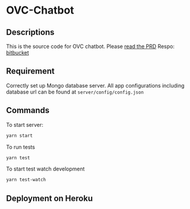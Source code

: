 # OVC-Chatbot

## Descriptions

This is the source code for OVC chatbot.
Please [read the PRD](http://bit.ly/2voU8bQ)
Respo: [bitbucket](https://bitbucket.org/account/user/solutions-union/projects/OV)



## Requirement
Correctly set up Mongo database server.
All app configurations including database url can be found at `server/config/config.json`

## Commands
To start server:
```bash
yarn start
```

To run tests
```bash
yarn test
```

To start test watch development
```bash
yarn test-watch
```

## Deployment on Heroku

